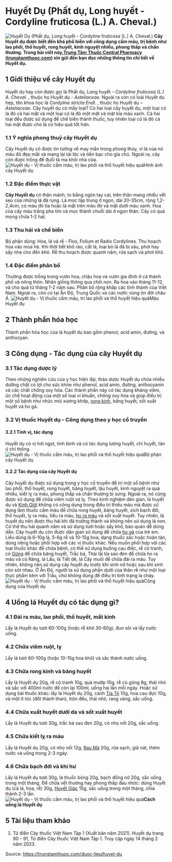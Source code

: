 # Huyết Dụ (Phất dụ, Long huyết - Cordyline fruticosa (L.) A. Cheval.)

![Huyết Dụ \(Phất dụ, Long huyết - Cordyline fruticosa \(L.\) A. Cheval.\)](https://trungtamthuoc.com/images/others/cay-huyet-du-0-6826.jpg)
**Cây Huyết dụ được biết đến khá phổ biến với công dụng cầm máu, trị bệnh như lao phổi, thổ huyết, rong huyết, kinh nguyệt nhiều, phong thấp và chấn thương. Trong bài viết này,[Trung Tâm Thuốc Central Pharmacy](https://trungtamthuoc.com/ "Trung Tâm Thuốc Central Pharmacy") ([trungtamthuoc.com](https://trungtamthuoc.com/ "trungtamthuoc.com")) xin gửi đến bạn đọc những thông tin chi tiết về Huyết dụ.**
##  1 Giới thiệu về cây Huyết dụ
Huyết dụ hay còn được gọi là Phất dụ, Long huyết - _Cordyline fruticosa (L.) A. Cheval._ , thuộc họ Huyết dụ - _Asteliaceae_.
Ngoài ra còn có loài Huyết dụ hẹp, tên khoa học là _Cordyline stricta Endl._ , thuộc họ Huyết dụ – _Asteliaceae_.
Cây huyết dụ có mấy loại? Có hai loại cây huyết dụ, một loại có lá đỏ cả hai mặt và một loại có lá đỏ một mặt và mặt kia màu xanh. Cả hai loại đều được sử dụng để chế biến thành thuốc, tuy nhiên loại có lá đỏ cả hai mặt được cho là có hiệu quả tốt hơn.
### 1.1 Ý nghĩa phong thuỷ cây Huyết dụ
Cây Huyết dụ có được tin tưởng về may mắn trong phong thủy, vì lá của nó màu đỏ đẹp mắt và mang lại tài lộc và tiền bạc cho gia chủ. Ngoài ra, cây còn được trồng để đuổi tà ma khỏi nhà cửa.
![Huyết dụ - Vị thuốc cầm máu, trị lao phổi và thổ huyết hiệu quả](https://trungtamthuoc.com/images/item/cay-huyet-du-2.jpg)Hình ảnh cây Huyết dụ
### 1.2 Đặc điểm thực vật
**Cây Huyết dụ** có thân mảnh, to bằng ngón tay cái, trên thân mang nhiều vết sẹo của những lá đã rụng. Lá mọc tập trung ở ngọn, dài 20-35cm, rộng 1,2-2,4cm, có màu đỏ tía hoặc lá mặt trên màu đỏ và mặt dưới màu xanh. Hoa của cây màu trắng pha tím và mọc thành chuỗi dài ở ngọn thân. Cây có quả mọng chứa 1-2 hạt.
### 1.3 Thu hái và chế biến
Bộ phận dùng: Hoa, lá và rễ - Flos, Folium et Radix Cordylines. Thu hoạch hoa vào mùa hè. Khi thời tiết khô ráo, cắt lá, loại bỏ lá đã bị sâu, phơi hay sấy nhẹ cho đến khô. Rễ thu hoạch được quanh năm, rửa sạch và phơi khô.
### 1.4 Đặc điểm phân bố
Thường được trồng trong vườn hoa, chậu hoa và vườn gia đình ở cả thành phố và nông thôn. Nhân giống thông qua chồi non.
Ra hoa vào tháng 11-12, và cho quả từ tháng 1-2 năm sau. Phân bố rộng khắp các tỉnh thành của Việt Nam. Ngoài ra, còn có tại Ấn Độ, Trung Quốc và các nước vùng ôn đới châu Á.
![Huyết dụ - Vị thuốc cầm máu, trị lao phổi và thổ huyết hiệu quả](https://trungtamthuoc.com/images/item/cay-huyet-du-3.jpg)Màu Huyết đụ
##  2 Thành phần hóa học
Thành phần hóa học của lá huyết dụ bao gồm phenol, acid amin, đường, và anthocyan.
##  3 Công dụng - Tác dụng của cây Huyết dụ
### 3.1 Tác dụng dược lý 
Theo những nghiên cứu của y học hiện đại, thảo dược Huyết dụ chứa nhiều dưỡng chất có lợi cho sức khỏe như phenol, acid amin, đường, anthocyanin và các chất chống oxy hóa. Các thành phần này có tác dụng kháng viêm, ức chế hoạt động của một số loại vi khuẩn, chống oxy hóa và giúp điều trị một số bệnh như nhức mỏi xương khớp, [rong kinh](https://trungtamthuoc.com/bai-viet/rong-kinh-rong-huyet "rong kinh"), băng huyết, sốt xuất huyết và ho gà.
### 3.2 Vị thuốc Huyết dụ - Công dụng theo y học cổ truyền
#### 3.2.1 Tính vị, tác dụng
Huyết dụ có vị hơi ngọt, tính bình và có tác dụng lương huyết, chỉ huyết, tán ứ chỉ thống.
![Huyết dụ - Vị thuốc cầm máu, trị lao phổi và thổ huyết hiệu quả](https://trungtamthuoc.com/images/item/cay-huyet-du-1.jpg)Bộ phận cây Huyết dụ
#### 3.2.2 Tác dụng của cây Huyết dụ
Cây huyết dụ được sử dụng trong y học cổ truyền để trị một số bệnh như lao phổi, thổ huyết, rong huyết, băng huyết, lậu huyết, kinh nguyệt ra quá nhiều, kiết lỵ ra máu, phong thấp và chấn thương bị sưng. Ngoài ra, nó cũng được sử dụng để chữa viêm ruột và lỵ.
Theo kinh nghiệm dân gian, lá huyết dụ và [Kinh Giới](https://trungtamthuoc.com/duoc-lieu/kinh-gioi-74 "Kinh Giới") không có công dụng trong điều trị thiếu máu mà được sử dụng làm thuốc cầm máu để chữa rong huyết, băng huyết, xích bạch đới, thổ huyết, lỵ ra máu, tiểu ra máu, [ho ra máu](https://trungtamthuoc.com/bai-viet/ho-ra-mau "ho ra máu") và sốt xuất huyết. Tuy nhiên, lá huyết dụ nên được thu hái khi đã trưởng thành và không nên sử dụng lá non. Có thể thu hái quanh năm và sử dụng tươi hoặc sấy khô, bảo quản để dùng dần.
Cây huyết dụ còn được dân gian sử dụng để chữa [ho gà](https://trungtamthuoc.com/bai-viet/ho-ga-o-tre-em "ho gà") của trẻ em. Liều dùng là 6-10g lá, 5-6g rễ và 10-15g hoa, dạng thuốc sắc hoặc hoàn tán, dùng riêng hoặc phối hợp với các vị thuốc khác. Nếu muốn phối hợp với các loại thuốc khác để chữa bệnh, có thể sử dụng buồng cau điếc, rễ cỏ tranh, cỏ [Gừng](https://trungtamthuoc.com/duoc-lieu/gung-14 "Gừng") để chữa băng huyết, Trắc bá, Thài lài tía sao đen để chữa ho ra máu và củ Ráng, lá Lấu, lá Tiết dê, lá Cây muối để chữa đái ra máu. Tuy nhiên, không nên sử dụng cây huyết dụ trước khi sinh nở hoặc sau khi sinh còn sót nhau.
Ở Ấn Độ, người ta sử dụng phần dưới của thân rễ như một loại thực phẩm kèm với Trầu, chứ không dùng để điều trị tình trạng ỉa chảy.
![Huyết dụ - Vị thuốc cầm máu, trị lao phổi và thổ huyết hiệu quả](https://trungtamthuoc.com/images/item/cay-huyet-du-4.jpg)Công dụng của Huyết dụ
##  4 Uống lá Huyết dụ có tác dụng gì?
### 4.1 Đái ra máu, lao phổi, thổ huyết, mất kinh
Lấy lá Huyết dụ tươi 60-100g (hoặc rễ khô 30-60g), đun sôi và lấy nước uống.
### 4.2 Chữa viêm ruột, lỵ
Lấy lá tươi 60-100g (hoặc 10-15g hoa khô) và sắc thành nước uống.
### 4.3 Chữa rong kinh và băng huyết
Lấy lá Huyết dụ 20g, rễ cỏ tranh 10g, quả mướp 10g, rễ củ gừng 8g, thái nhỏ và sắc với 400ml nước để còn lại 100ml, uống hai lần mỗi ngày. Hoặc sử dụng bài thuốc khác: lấy lá Huyết dụ 20g, cành [Tía Tô](https://trungtamthuoc.com/duoc-lieu/tia-to-57 "Tía Tô") 10g, hoa cau đực 10g, và một ít tóc (đốt thành than), trộn đều, thái nhỏ, rang vàng, sắc uống.
### 4.4 Chữa xuất huyết dưới da và sốt xuất huyết
Lấy lá Huyết dụ tươi 30g, trắc bá sao đen 20g, cỏ nhọ nồi 20g, sắc uống.
### 4.5 Chữa kiết lỵ ra máu
Lấy lá Huyết dụ 20g, cỏ nhọ nồi 12g, [Rau Má](https://trungtamthuoc.com/duoc-lieu/rau-ma-13 "Rau Má") 20g, rửa sạch, giã nát, thêm nước và uống trong 2-3 ngày.
### 4.6 Chữa bạch đới và khí hư
Lấy lá Huyết dụ tươi 30g, lá thuốc bỏng 20g, bạch đồng nữ 20g, sắc uống trong một tháng. Để chữa vết thương hay phong thấp đau nhức: dùng Huyết dụ (cả lá, hoa, rễ) 30g, [Huyết Giác](https://trungtamthuoc.com/duoc-lieu/huyet-giac "Huyết Giác") 15g, sắc uống trong một tháng, chia thành 2-3 lần.
![Huyết dụ - Vị thuốc cầm máu, trị lao phổi và thổ huyết hiệu quả](https://trungtamthuoc.com/images/item/cay-huyet-du-5.jpg)**Cách uống lá Huyết dụ**
##  5 Tài liệu tham khảo
  1. Từ điển Cây thuốc Việt Nam Tập 1 (Xuất bản năm 2021). Huyết dụ trang 90 - 91, Từ điển Cây thuốc Việt Nam Tập 1. Truy cập ngày 14 tháng 2 năm 2023.




Source: https://trungtamthuoc.com/duoc-lieu/huyet-du